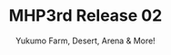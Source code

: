 ---
title: MHP3rd Release 02
subtitle: Yukumo Farm, Desert, Arena & More!

game: MHP3rd Redux

textContent: "Lorem ipsum dolor sit amet, consectetur adipisicing elit. <br><br> Tenetur ab, officiis fugit, voluptatibus perspiciatis officia ipsam similique a ad id nisi quos esse nobis. Soluta dolore libero eaque veritatis, harum."

release__link: https://google.com
---